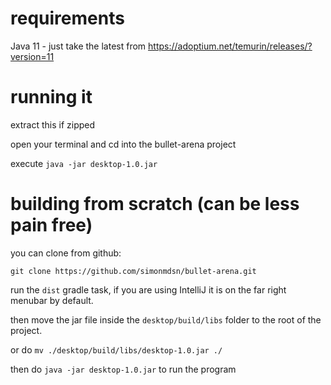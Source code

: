 # requirements

Java 11 - just take the latest from https://adoptium.net/temurin/releases/?version=11

# running it

extract this if zipped

open your terminal and cd into the bullet-arena project

execute ```java -jar desktop-1.0.jar```

# building from scratch (can be less pain free)

you can clone from github:

```git clone https://github.com/simonmdsn/bullet-arena.git```

run the ```dist``` gradle task, if you are using IntelliJ it is on the far right menubar by default.

then move the jar file inside the ```desktop/build/libs``` folder to the root of the project.

or do ``mv ./desktop/build/libs/desktop-1.0.jar ./``

then do ``java -jar desktop-1.0.jar`` to run the program
